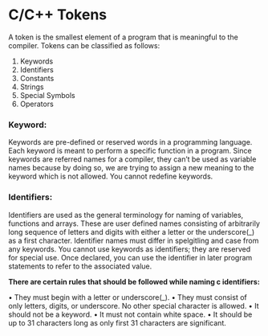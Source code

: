 
# C/C++ Tokens
A token is the smallest element of a program that is meaningful to the compiler. Tokens can be classified as follows:
1.	Keywords
2.	Identifiers
3.	Constants
4.	Strings
5.	Special Symbols
6.	Operators

### Keyword: 
Keywords are pre-defined or reserved words in a programming language. Each keyword is meant to perform a specific function in a program. Since keywords are referred names for a compiler, they can’t be used as variable names because by doing so, we are trying to assign a new meaning to the keyword which is not allowed. You cannot redefine keywords.

### Identifiers: 
Identifiers are used as the general terminology for naming of variables, functions and arrays. These are user defined names consisting of arbitrarily long sequence of letters and digits with either a letter or the underscore(_) as a first character. Identifier names must differ in spelgitling and case from any keywords. You cannot use keywords as identifiers; they are reserved for special use. Once declared, you can use the identifier in later program statements to refer to the associated value. 

**There are certain rules that should be followed while naming c identifiers:**

• They must begin with a letter or underscore(_).
• They must consist of only letters, digits, or underscore. No other special character is allowed.
• It should not be a keyword.
• It must not contain white space.
• It should be up to 31 characters long as only first 31 characters are significant.

